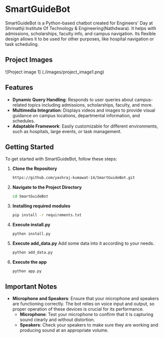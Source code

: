 # SmartGuideBot
SmartGuideBot is a Python-based chatbot created for Engineers' Day at Shrinathji Institute Of Technology &amp; Engineering(Nathdwara). It helps with admissions, scholarships, faculty info, and campus navigation. Its flexible design allows it to be used for other purposes, like hospital navigation or task scheduling.

## Project Images
![Project image 1]
(./images/project_image1.png)

## Features

- **Dynamic Query Handling**: Responds to user queries about campus-related topics including admissions, scholarships, faculty, and more.
- **Multimedia Integration**: Displays videos and images to provide visual guidance on campus locations, departmental information, and schedules.
- **Adaptable Framework**: Easily customizable for different environments, such as hospitals, large events, or task management.

## Getting Started

To get started with SmartGuideBot, follow these steps:

1. **Clone the Repository**
   ```bash
   https://github.com/yashraj-kumawat-14/SmartGuideBot.git

2. **Navigate to the Project Directory**
   ```bash
   cd SmartGuideBot

3. **Installing required modules**
   ```bash
   pip install -r requirements.txt

4. **Execute install.py**
   ```bash
   python install.py
   
5. **Execute add_data.py**
   Add some data into it according to your needs.
   ```bash
   python add_data.py
   
7. **Execute the app**
   ```bash
   python app.py

## Important Notes

- **Microphone and Speakers**: Ensure that your microphone and speakers are functioning correctly. The bot relies on voice input and output, so proper operation of these devices is crucial for its performance.
  - **Microphone**: Test your microphone to confirm that it is capturing sound clearly and without distortion.
  - **Speakers**: Check your speakers to make sure they are working and producing sound at an appropriate volume.


